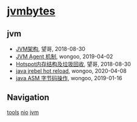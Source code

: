 # [jvmbytes](http://jvmbytes.com)

## jvm
* [JVM架构](/jvm/java-jvm-arch), 望哥, 2018-08-30
* [JVM Agent 机制](/jvm/java-jvm-agent), wongoo, 2019-04-02
* [Hotspot内存结构及垃圾回收](/jvm/java-hotspot-jvm-memory-gc), 望哥, 2018-08-30
* [java jrebel hot reload](/jvm/java-hot-reload), wongoo, 2020-04-08
* [java ASM 字节码操作](/jvm/java-bytes-asm), wongoo, 2019-01-16

## Navigation
[tools](/tools/)
[nio](/nio/)
[jvm](/jvm/)
